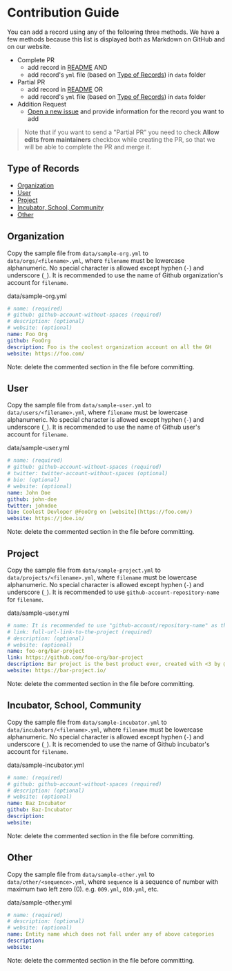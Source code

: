 # Contribution Guide

You can add a record using any of the following three methods. We have a few methods because this list is displayed both as Markdown on GitHub and on our website.

- Complete PR
  - add record in [README](https://github.com/opensourcecities/montreal/blob/master/README.md) AND
  - add record's `yml` file (based on [Type of Records](#type-of-records)) in `data` folder
- Partial PR
  - add record in [README](https://github.com/opensourcecities/montreal/blob/master/README.md) OR
  - add record's `yml` file (based on [Type of Records](#type-of-records)) in `data` folder
- Addition Request
  - [Open a new issue](https://github.com/RichardLitt/open-source-montreal/issues/new) and provide information for the record you want to add

> Note that if you want to send a "Partial PR" you need to check **Allow edits from maintainers** checkbox while creating the PR, so that we will be able to complete the PR and merge it.

## Type of Records

- [Organization](#organization)
- [User](#user)
- [Project](#project)
- [Incubator, School, Community](#incubator-school-community)
- [Other](#other)

## Organization

Copy the sample file from `data/sample-org.yml` to `data/orgs/<filename>.yml`, where `filename` must be lowercase alphanumeric. No special character is allowed except hyphen (`-`) and underscore (`_`). It is recommended to use the name of Github organization's account for `filename`.

data/sample-org.yml
```yml
# name: (required)
# github: github-account-without-spaces (required)
# description: (optional)
# website: (optional)
name: Foo Org
github: FooOrg
description: Foo is the coolest organization account on all the GH
website: https://foo.com/
```

Note: delete the commented section in the file before committing.

## User

Copy the sample file from `data/sample-user.yml` to `data/users/<filename>.yml`, where `filename` must be lowercase alphanumeric. No special character is allowed except hyphen (`-`) and underscore (`_`). It is recommended to use the name of Github user's account for `filename`.

data/sample-user.yml
```yml
# name: (required)
# github: github-account-without-spaces (required)
# twitter: twitter-account-without-spaces (optional)
# bio: (optional)
# website: (optional)
name: John Doe
github: john-doe
twitter: johndoe
bio: Coolest Devloper @FooOrg on [website](https://foo.com/)
website: https://jdoe.io/
```

Note: delete the commented section in the file before committing.

## Project

Copy the sample file from `data/sample-project.yml` to `data/projects/<filename>.yml`, where `filename` must be lowercase alphanumeric. No special character is allowed except hyphen (`-`) and underscore (`_`). It is recommended to use `github-account-repository-name` for `filename`.

data/sample-user.yml
```yml
# name: It is recommended to use "github-account/repository-name" as the name of the project (required)
# link: full-url-link-to-the-project (required)
# description: (optional)
# website: (optional)
name: foo-org/bar-project
link: https://github.com/foo-org/bar-project
description: Bar project is the best product ever, created with <3 by @FooOrg
website: https://bar-project.io/
```

Note: delete the commented section in the file before committing.

## Incubator, School, Community

Copy the sample file from `data/sample-incubator.yml` to `data/incubators/<filename>.yml`, where `filename` must be lowercase alphanumeric. No special character is allowed except hyphen (`-`) and underscore (`_`). It is recomended to use the name of Github incubator's account for `filename`.

data/sample-incubator.yml
```yml
# name: (required)
# github: github-account-without-spaces (required)
# description: (optional)
# website: (optional)
name: Baz Incubator
github: Baz-Incubator
description:
website:
```

Note: delete the commented section in the file before committing.

## Other

Copy the sample file from `data/sample-other.yml` to `data/other/<sequence>.yml`, where `sequence` is a sequence of number with maximum two left zero (0). e.g. `009.yml`, `010.yml`, etc.

data/sample-other.yml
```yml
# name: (required)
# description: (optional)
# website: (optional)
name: Entity name which does not fall under any of above categories
description:
website:
```

Note: delete the commented section in the file before committing.